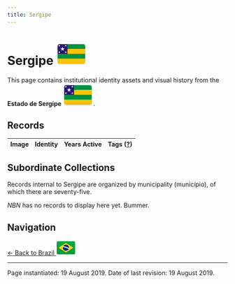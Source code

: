 ```yaml
---
title: Sergipe
---
```


# Sergipe <img src="../../images/FlagKit/SA/BR/SE/SE@3x.png" class="flagkit-head">

This page contains institutional identity assets and visual history from the **Estado de Sergipe** <img src="../../images/FlagKit/SA/BR/SE/SE@3x.png" class="flagkit">.

## Records

| Image | Identity | Years Active | Tags ([?](/guide/flags.html#Flags-Aiding-in-Classification)) |
| :---: | :------- | :-----------:| :---: |

## Subordinate Collections

Records internal to Sergipe are organized by municipality (município), of which there are seventy-five.

*NBN* has no records to display here yet. Bummer.

## Navigation

[← Back to Brazil <img src="../../images/FlagKit/SA/BR/BR@2x.png" class="flagkit">](../BR.html)

---

Page instantiated: 19 August 2019.
Date of last revision: 19 August 2019.